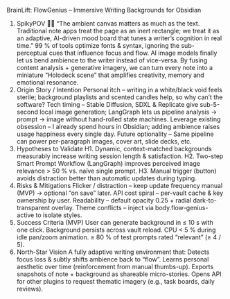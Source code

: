 BrainLift: FlowGenius – Immersive Writing Backgrounds for Obsidian
1. SpikyPOV 🔪💡
“The ambient canvas matters as much as the text.
Traditional note apps treat the page as an inert rectangle; we treat it as an adaptive, AI-driven mood board that tunes a writer’s cognition in real time.”
99 % of tools optimize fonts & syntax, ignoring the sub-perceptual cues that influence focus and flow.
AI image models finally let us bend ambience to the writer instead of vice-versa.
By fusing content analysis + generative imagery, we can turn every note into a miniature “Holodeck scene” that amplifies creativity, memory and emotional resonance.
2. Origin Story / Intention
Personal itch – writing in a white/black void feels sterile; background playlists and scented candles help, so why can’t the software?
Tech timing – Stable Diffusion, SDXL & Replicate give sub-5-second local image generation; LangGraph lets us pipeline analysis → prompt → image without hand-rolled state machines.
Leverage existing obsession – I already spend hours in Obsidian; adding ambience raises usage happiness every single day.
Future optionality – Same pipeline can power per-paragraph images, cover art, slide decks, etc.
3. Hypotheses to Validate
H1. Dynamic, context-matched backgrounds measurably increase writing session length & satisfaction.
H2. Two-step Smart Prompt Workflow (LangGraph) improves perceived image relevance > 50 % vs. naïve single prompt.
H3. Manual trigger (button) avoids distraction better than automatic updates during typing.
7. Risks & Mitigations
Flicker / distraction – keep update frequency manual (MVP) → optional “on save” later.
API cost spiral – per-vault cache & key ownership by user.
Readability – default opacity 0.25 + radial dark-to-transparent overlay.
Theme conflicts – inject via body.flow-genius-active to isolate styles.
8. Success Criteria (MVP)
User can generate background in ≤ 10 s with one click.
Background persists across vault reload.
CPU < 5 % during idle pan/zoom animation.
≥ 80 % of test prompts rated “relevant” (≥ 4 / 5).
9. North-Star Vision
A fully adaptive writing environment that:
Detects focus loss & subtly shifts ambience back to “flow”.
Learns personal aesthetic over time (reinforcement from manual thumbs-up).
Exports snapshots of note + background as shareable micro-stories.
Opens API for other plugins to request thematic imagery (e.g., task boards, daily reviews).